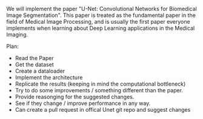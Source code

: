 We will implement the paper "U-Net: Convolutional Networks for Biomedical Image Segmentation". This paper is treated as the fundamental paper in the field of Medical Image Processing, and is usually the first paper everyone implements when learning about Deep Learning applications in the Medical Imaging.


Plan:

* Read the Paper
* Get the dataset
* Create a dataloader
* Implement the architecture 
* Replicate the results (keeping in mind the computational bottleneck)
* Try to do some improvements / something different than the paper.
* Provide reasonging for the suggested changes.
* See if they change / improve performance in any way.
* Can create a pull request in offical Unet git repo and suggest changes
